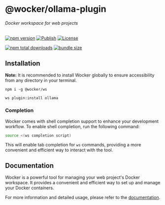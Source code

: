 # @wocker/ollama-plugin

###### Docker workspace for web projects

[![npm version](https://img.shields.io/npm/v/@wocker/ollama-plugin.svg)](https://www.npmjs.com/package/@wocker/ollama-plugin)
[![Publish](https://github.com/kearisp/wocker-ollama-plugin/actions/workflows/publish-latest.yml/badge.svg?event=release)](https://github.com/kearisp/wocker-ollama-plugin/actions/workflows/publish-latest.yml)
[![License](https://img.shields.io/npm/l/@wocker/ollama-plugin)](https://github.com/kearisp/wocker-ollama-plugin/blob/main/LICENSE)

[![npm total downloads](https://img.shields.io/npm/dt/@wocker/ollama-plugin.svg)](https://www.npmjs.com/package/@wocker/ollama-plugin)
[![bundle size](https://img.shields.io/bundlephobia/minzip/@wocker/ollama-plugin)](https://bundlephobia.com/package/@wocker/ollama-plugin)

## Installation

**Note:** It is recommended to install Wocker globally to ensure accessibility from any directory in your terminal.

```shell
npm i -g @wocker/ws
```

```shell
ws plugin:install ollama
```


### Completion

Wocker comes with shell completion support to enhance your development workflow. To enable shell completion, run the following command:

```bash
source <(ws completion script)
```

This will enable tab completion for `ws` commands, providing a more convenient and efficient way to interact with the tool.


## Documentation

Wocker is a powerful tool for managing your web project's Docker workspace. It provides a convenient and efficient way to set up and manage your Docker containers.

For more information and detailed usage, please refer to the [documentation](https://kearisp.github.io/wocker).
